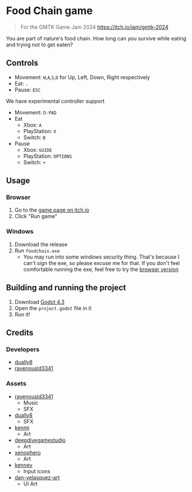 # Food Chain game

> For the GMTK Game Jam 2024 https://itch.io/jam/gmtk-2024

You are part of nature's food chain. How long can you survive while eating and trying not to get eaten?

## Controls

- Movement: `W`,`A`,`S`,`D` for Up, Left, Down, Right respectively
- Eat: `.`
- Pause: `ESC`

We have experimental controller support

- Movement: `D-PAD`
- Eat
  - Xbox: `A`
  - PlayStation: `X`
  - Switch: `B`
- Pause
  - Xbox: `GUIDE`
  - PlayStation: `OPTIONS`
  - Switch: `+`

## Usage

### Browser

1. Go to the [game page on itch.io](https://dually8.itch.io/foodchain)
2. Click "Run game"

### Windows

1. Download the release
2. Run `foodchain.exe`
    - You may run into some windows security thing. That's because I can't sign the exe, so please excuse me for that. If you don't feel comfortable running the exe, feel free to try the [browser version](#browser)

## Building and running the project

1. Download [Godot 4.3](https://godotengine.org/)
2. Open the `project.godot` file in it
3. Run it!

## Credits

### Developers

- [dually8](https://github.com/dually8)
- [ravenousld3341](https://github.com/ravenousld3341)

### Assets

- [ravenousld3341](https://github.com/ravenousld3341)
  - Music
  - SFX
- [dually8](https://github.com/dually8)
  - SFX
- [kenmi](https://kenmi-art.itch.io/cute-fantasy-rpg)
  - Art
- [deepdivegamestudio](https://deepdivegamestudio.itch.io/animalassetpack)
  - Art
- [xenophero](https://xenophero.itch.io/plants-nature-sprites)
  - Art
- [kenney](https://www.kenney.nl/)
  - Input icons
- [dan-velasquez-art](https://dan-velasquez-art.itch.io/)
  - UI Art